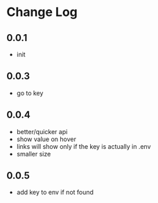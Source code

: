 # Change Log

## 0.0.1

- init

## 0.0.3

- go to key

## 0.0.4

- better/quicker api
- show value on hover
- links will show only if the key is actually in .env
- smaller size

## 0.0.5

- add key to env if not found
